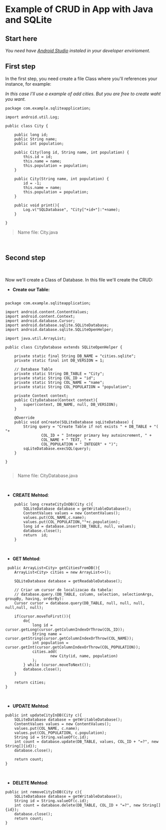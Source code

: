#  Example of CRUD in App with Java and SQLite

## Start here

_You need have [Android Studio]() instaled in your developer envirioment._ <br>


## First step

In the first step, you need create a file Class where you'll references your instance, for example:

_In this case I'll use a example of add cities. But you are free to create waht you want._
<br>

```
package com.example.sqliteapplication;

import android.util.Log;

public class City {

    public long id;
    public String name;
    public int population;

    public City(long id, String name, int population) {
        this.id = id;
        this.name = name;
        this.population = population;
    }

    public City(String name, int population) {
        id = -1;
        this.name = name;
        this.population = population;
    }

    public void print(){
        Log.v("SQLDatabase", "City["+id+"]:"+name);
    }

}

```
> Name file: City.java
<br>

## Second step
<br>

Now we'll create a Class of Database. In this file we'll create the CRUD:
<br>

- __Create our Table:__

```

package com.example.sqliteapplication;

import android.content.ContentValues;
import android.content.Context;
import android.database.Cursor;
import android.database.sqlite.SQLiteDatabase;
import android.database.sqlite.SQLiteOpenHelper;

import java.util.ArrayList;

public class CityDatabase extends SQLiteOpenHelper {

    private static final String DB_NAME = "cities.sqlite";
    private static final int DB_VERSION = 1;

    // Database Table
    private static String DB_TABLE = "City";
    private static String COL_ID = "id";
    private static String COL_NAME = "name";
    private static String COL_POPULATION = "population";

    private Context context;
    public CityDatabase(Context context){
        super(context, DB_NAME, null, DB_VERSION);
    }

    @Override
    public void onCreate(SQLiteDatabase sqLiteDatabase) {
        String query = "Create Table if not exists " + DB_TABLE + "( "+
                COL_ID + " Integer primary key autoincrement, " +
                COL_NAME + " TEXT, " +
                COL_POPULATION + " INTEGER" + ")";
        sqLiteDatabase.execSQL(query);
    }

}


```
> Name file: CityDatabase.java
<br>

- __CREATE Mehtod__:

```
    public long createCityInDB(City c){
        SQLiteDatabase database = getWritableDatabase();
        ContentValues values = new ContentValues();
        values.put(COL_NAME,c.name);
        values.put(COL_POPULATION,""+c.population);
        long id = database.insert(DB_TABLE, null, values);
        database.close();
        return  id;
    }

```

<br>

- __GET Mehtod__:

```
 public ArrayList<City> getCitiesFromDB(){
    ArrayList<City> cities = new ArrayList<>();

    SQLiteDatabase database = getReadableDatabase();

    // Criar um cursor de localizacao da tabela:
    // database.query.(DB_TABLE, column, selection, selectionArgs, groupBy, having, orderBy):
    Cursor cursor = database.query(DB_TABLE, null, null, null, null,null, null);

    if(cursor.moveToFirst()){
        do{
            long id = cursor.getLong(cursor.getColumnIndexOrThrow(COL_ID));
            String name = cursor.getString(cursor.getColumnIndexOrThrow(COL_NAME));
            int population = cursor.getInt(cursor.getColumnIndexOrThrow(COL_POPULATION));
            cities.add(
                    new City(id, name, population)
            );
        } while (cursor.moveToNext());
        database.close();
    }

    return cities;
}

```
<br>

- __UPDATE Mehtod__:

```
public int updateCityInDB(City c){
    SQLiteDatabase database = getWritableDatabase();
    ContentValues values = new ContentValues();
    values.put(COL_NAME, c.name);
    values.put(COL_POPULATION, c.population);
    String id = String.valueOf(c.id);
    int count = database.update(DB_TABLE, values, COL_ID + "=?", new String[]{id});
    database.close();

    return count;
}

```
<br>

- __DELETE Mehtod__:

```
public int removeCityInDB(City c){
    SQLiteDatabase database = getWritableDatabase();
    String id = String.valueOf(c.id);
    int count = database.delete(DB_TABLE, COL_ID + "=?", new String[]{id});
    database.close();
    return count;
}
```
<br>

